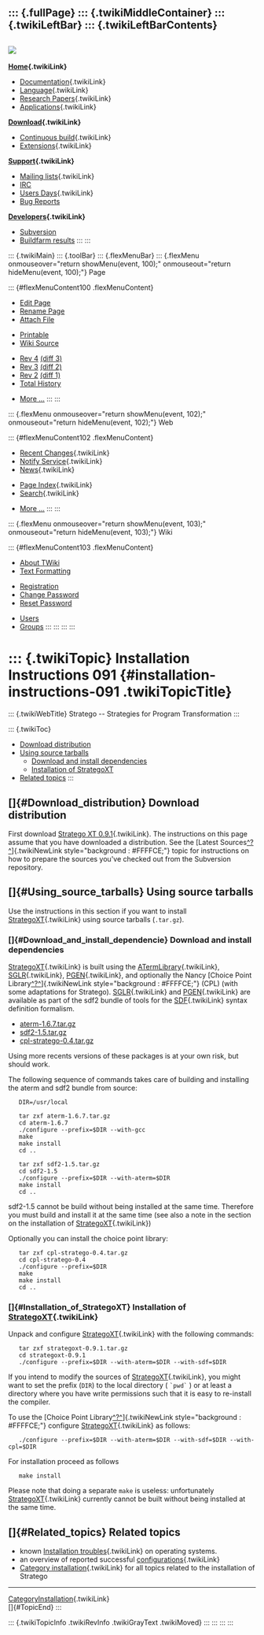 ::: {.fullPage}
::: {.twikiMiddleContainer}
::: {.twikiLeftBar}
::: {.twikiLeftBarContents}
  ----------------------------------------------------------------------------------
  [![](../pub/Stratego/StrategoLogo/StrategoLogoTextlessWhite-100px.png)](WebHome)
  ----------------------------------------------------------------------------------

**[Home](WebHome){.twikiLink}**

-   [Documentation](StrategoDocumentation){.twikiLink}
-   [Language](StrategoLanguage){.twikiLink}
-   [Research Papers](StrategoPublications){.twikiLink}
-   [Applications](StrategoApplication){.twikiLink}

**[Download](StrategoDownload){.twikiLink}**

-   [Continuous build](ContinuousBuild){.twikiLink}
-   [Extensions](AdditionalPackageDownload){.twikiLink}

**[Support](StrategoSupport){.twikiLink}**

-   [Mailing lists](MailingList){.twikiLink}
-   [IRC](irc://irc.freenode.net/#stratego)
-   [Users Days](StrategoUsersDay){.twikiLink}
-   [Bug Reports](http://yellowgrass.org/project/StrategoXT)

**[Developers](StrategoDev){.twikiLink}**

-   [Subversion](https://svn.strategoxt.org/repos/StrategoXT/strategoxt/trunk)
-   [Buildfarm
    results](http://hydra.nixos.org/jobset/strategoxt/strategoxt-release/all)
:::
:::

::: {.twikiMain}
::: {.toolBar}
::: {.flexMenuBar}
::: {.flexMenu onmouseover="return showMenu(event, 100);" onmouseout="return hideMenu(event, 100);"}
Page

::: {#flexMenuContent100 .flexMenuContent}
-   [Edit
    Page](http://www.program-transformation.org/edit/Stratego/InstallationInstructions091?t=1536825591)
-   [Rename
    Page](http://www.program-transformation.org/rename/Stratego/InstallationInstructions091)
-   [Attach
    File](http://www.program-transformation.org/attach/Stratego/InstallationInstructions091)

<!-- -->

-   [Printable](http://www.program-transformation.org/view/Stratego/InstallationInstructions091?skin=print.pattern)
-   [Wiki
    Source](http://www.program-transformation.org/view/Stratego/InstallationInstructions091?skin=text&raw=on&contenttype=text/plain)

<!-- -->

-   [Rev
    4](http://www.program-transformation.org/view/Stratego/InstallationInstructions091?rev=1.4)
    [(diff 3)](http://www.program-transformation.org/rdiff/Stratego/InstallationInstructions091?rev1=1.4&rev2=1.3)
-   [Rev
    3](http://www.program-transformation.org/view/Stratego/InstallationInstructions091?rev=1.3)
    [(diff 2)](http://www.program-transformation.org/rdiff/Stratego/InstallationInstructions091?rev1=1.3&rev2=1.2)
-   [Rev
    2](http://www.program-transformation.org/view/Stratego/InstallationInstructions091?rev=1.2)
    [(diff 1)](http://www.program-transformation.org/rdiff/Stratego/InstallationInstructions091?rev1=1.2&rev2=1.1)
-   [Total
    History](http://www.program-transformation.org/rdiff/Stratego/InstallationInstructions091)

<!-- -->

-   [More
    \...](http://www.program-transformation.org/oops/Stratego/InstallationInstructions091?template=oopsmore&param1=1.4&param2=1.4)
:::
:::

::: {.flexMenu onmouseover="return showMenu(event, 102);" onmouseout="return hideMenu(event, 102);"}
Web

::: {#flexMenuContent102 .flexMenuContent}
-   [Recent Changes](WebChanges){.twikiLink}
-   [Notify Service](WebNotify){.twikiLink}
-   [News](WebNews){.twikiLink}

<!-- -->

-   [Page Index](WebIndex){.twikiLink}
-   [Search](WebSearch){.twikiLink}

<!-- -->

-   [More
    \...](http://www.program-transformation.org/oops/Stratego/InstallationInstructions091?template=oopsmore&param1=1.4&param2=1.4)
:::
:::

::: {.flexMenu onmouseover="return showMenu(event, 103);" onmouseout="return hideMenu(event, 103);"}
Wiki

::: {#flexMenuContent103 .flexMenuContent}
-   [About
    TWiki](http://www.program-transformation.org/view/TWiki/WebHome)
-   [Text
    Formatting](http://www.program-transformation.org/view/TWiki/TextFormattingRules)

<!-- -->

-   [Registration](http://www.program-transformation.org/view/TWiki/TWikiRegistration)
-   [Change
    Password](http://www.program-transformation.org/view/TWiki/ChangePassword)
-   [Reset
    Password](http://www.program-transformation.org/view/TWiki/ResetPassword)

<!-- -->

-   [Users](http://www.program-transformation.org/view/Main/TWikiUsers)
-   [Groups](http://www.program-transformation.org/view/Main/TWikiGroups)
:::
:::
:::
:::

::: {.twikiTopic}
Installation Instructions 091 {#installation-instructions-091 .twikiTopicTitle}
=============================

::: {.twikiWebTitle}
Stratego \-- Strategies for Program Transformation
:::

::: {.twikiToc}
-   [Download
    distribution](InstallationInstructions091#Download_distribution)
-   [Using source
    tarballs](InstallationInstructions091#Using_source_tarballs)
    -   [Download and install
        dependencies](InstallationInstructions091#Download_and_install_dependencie)
    -   [Installation of
        StrategoXT](InstallationInstructions091#Installation_of_StrategoXT)
-   [Related topics](InstallationInstructions091#Related_topics)
:::

[]{#Download_distribution} Download distribution
------------------------------------------------

First download [Stratego XT 0.9.1](StrategoRelease091){.twikiLink}. The
instructions on this page assume that you have downloaded a
distribution. See the [Latest
Sources[^?^](http://www.program-transformation.org/edit/Stratego/LatestSources?topicparent=Stratego.InstallationInstructions091)]{.twikiNewLink
style="background : #FFFFCE;"} topic for instructions on how to prepare
the sources you\'ve checked out from the Subversion repository.

[]{#Using_source_tarballs} Using source tarballs
------------------------------------------------

Use the instructions in this section if you want to install
[StrategoXT](StrategoXT){.twikiLink} using source tarballs (`.tar.gz`).

### []{#Download_and_install_dependencie} Download and install dependencies

[StrategoXT](StrategoXT){.twikiLink} is built using the
[ATermLibrary](ATermLibrary){.twikiLink},
[SGLR](../Sdf/SGLR){.twikiLink}, [PGEN](../Sdf/PGEN){.twikiLink}, and
optionally the Nancy [Choice Point
Library[^?^](http://www.program-transformation.org/edit/Stratego/ChoicePointLibrary?topicparent=Stratego.InstallationInstructions091)]{.twikiNewLink
style="background : #FFFFCE;"} (CPL) (with some adaptations for
Stratego). [SGLR](../Sdf/SGLR){.twikiLink} and
[PGEN](../Sdf/PGEN){.twikiLink} are available as part of the sdf2 bundle
of tools for the [SDF](SDF){.twikiLink} syntax definition formalism.

-   [aterm-1.6.7.tar.gz](ftp://ftp.stratego-language.org/pub/stratego/aterm/aterm-1.6.7.tar.gz)
-   [sdf2-1.5.tar.gz](ftp://ftp.stratego-language.org/pub/stratego/sdf2/sdf2-1.5.tar.gz)
-   [cpl-stratego-0.4.tar.gz](ftp://ftp.stratego-language.org/pub/stratego/stratego/cpl-stratego-0.4.tar.gz)

Using more recents versions of these packages is at your own risk, but
should work.

The following sequence of commands takes care of building and installing
the aterm and sdf2 bundle from source:

       DIR=/usr/local

       tar zxf aterm-1.6.7.tar.gz
       cd aterm-1.6.7
       ./configure --prefix=$DIR --with-gcc
       make
       make install
       cd ..

       tar zxf sdf2-1.5.tar.gz
       cd sdf2-1.5
       ./configure --prefix=$DIR --with-aterm=$DIR
       make install
       cd ..

sdf2-1.5 cannot be build without being installed at the same time.
Therefore you must build and install it at the same time (see also a
note in the section on the installation of
[StrategoXT](StrategoXT){.twikiLink})

Optionally you can install the choice point library:

       tar zxf cpl-stratego-0.4.tar.gz
       cd cpl-stratego-0.4
       ./configure --prefix=$DIR 
       make
       make install
       cd ..

### []{#Installation_of_StrategoXT} Installation of [StrategoXT](StrategoXT){.twikiLink}

Unpack and configure [StrategoXT](StrategoXT){.twikiLink} with the
following commands:

       tar zxf strategoxt-0.9.1.tar.gz
       cd strategoxt-0.9.1
       ./configure --prefix=$DIR --with-aterm=$DIR --with-sdf=$DIR

If you intend to modify the sources of
[StrategoXT](StrategoXT){.twikiLink}, you might want to set the prefix
(`DIR`) to the local directory ( `` `pwd` `` ) or at least a directory
where you have write permissions such that it is easy to re-install the
compiler.

To use the [Choice Point
Library[^?^](http://www.program-transformation.org/edit/Stratego/ChoicePointLibrary?topicparent=Stratego.InstallationInstructions091)]{.twikiNewLink
style="background : #FFFFCE;"} configure
[StrategoXT](StrategoXT){.twikiLink} as follows:

       ./configure --prefix=$DIR --with-aterm=$DIR --with-sdf=$DIR --with-cpl=$DIR 

For installation proceed as follows

       make install

Please note that doing a separate `make` is useless: unfortunately
[StrategoXT](StrategoXT){.twikiLink} currently cannot be built without
being installed at the same time.

[]{#Related_topics} Related topics
----------------------------------

-   known [Installation troubles](InstallationTrouble){.twikiLink} on
    operating systems.
-   an overview of reported successful
    [configurations](StrategoConfigurations){.twikiLink}
-   [Category installation](CategoryInstallation){.twikiLink} for all
    topics related to the installation of Stratego

------------------------------------------------------------------------

[CategoryInstallation](CategoryInstallation){.twikiLink}\
[]{#TopicEnd}
:::

::: {.twikiTopicInfo .twikiRevInfo .twikiGrayText .twikiMoved}
:::
:::
:::
:::
